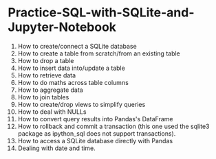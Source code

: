 # Practice-SQL-with-SQLite-and-Jupyter-Notebook
1. How to create/connect a SQLite database
2. How to create a table from scratch/from an existing table
3. How to drop a table
4. How to insert data into/update a table
5. How to retrieve data
6. How to do maths across table columns
7. How to aggregate data
8. How to join tables
9. How to create/drop views to simplify queries
10. How to deal with NULLs
11. How to convert query results into Pandas's DataFrame
12. How to rollback and commit a transaction (this one used the sqlite3 package as ipython_sql does not support transactions).
13. How to access a SQLite database directly with Pandas
14. Dealing with date and time.
